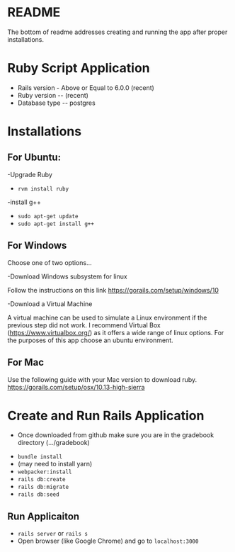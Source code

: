 # README
The bottom of readme addresses creating and running the app after proper installations.
# Ruby Script Application
* Rails version - Above or Equal to 6.0.0 (recent)
* Ruby version -- (recent)
* Database type -- postgres

# Installations
## For Ubuntu:
-Upgrade Ruby
*  `rvm install ruby`
  
-install g++
* `sudo apt-get update`
* `sudo apt-get install g++`

## For Windows
Choose one of two options...

-Download Windows subsystem for linux

Follow the instructions on this link https://gorails.com/setup/windows/10

-Download a Virtual Machine

A virtual machine can be used to simulate a Linux environment if the previous step did not work.
I recommend Virtual Box (https://www.virtualbox.org/) as it offers a wide range of linux options. For the purposes of this app choose an ubuntu environment.

## For Mac
Use the following guide with your Mac version to download ruby. https://gorails.com/setup/osx/10.13-high-sierra


# Create and Run Rails Application
- Once downloaded from github make sure you are in the gradebook directory (.../gradebook)
* `bundle install`
* (may need to install yarn)
* `webpacker:install`
* `rails db:create`
* `rails db:migrate`
* `rails db:seed`

## Run Applicaiton
* `rails server` or `rails s`
* Open browser (like Google Chrome) and go to `localhost:3000`
